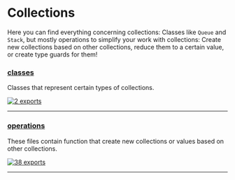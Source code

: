 # Collections

<!-- SUMMARY:START -->

Here you can find everything concerning collections:
Classes like `Queue` and `Stack`, but mostly operations to simplify your work with collections:
Create new collections based on other collections, reduce them to a certain value, or create type guards for them!

<!-- SUMMARY:END -->

<!-- TOC:START -->
### [classes](https://github.com/JanMalch/ts-experiments/tree/master/src/collections/classes/)

Classes that represent certain types of collections.

[![2 exports](https://img.shields.io/badge/exports-2-blue)](https://github.com/JanMalch/ts-experiments/tree/master/src/collections/classes/)

---

### [operations](https://github.com/JanMalch/ts-experiments/tree/master/src/collections/operations/)

These files contain function that create new collections or values based on other collections.

[![38 exports](https://img.shields.io/badge/exports-38-blue)](https://github.com/JanMalch/ts-experiments/tree/master/src/collections/operations/)

---
<!-- TOC:END -->
